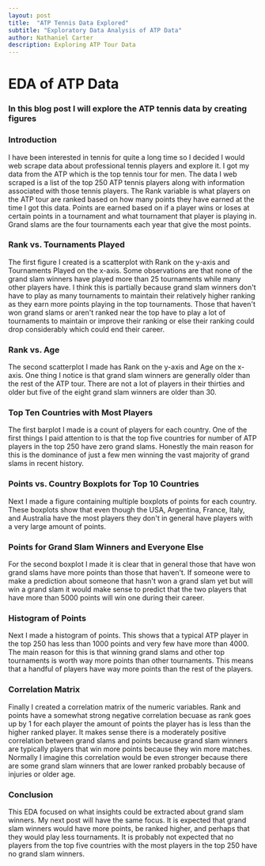 ```yaml
---
layout: post
title:  "ATP Tennis Data Explored"
subtitle: "Exploratory Data Analysis of ATP Data"
author: Nathaniel Carter
description: Exploring ATP Tour Data
---
```


# EDA of ATP Data
### In this blog post I will explore the ATP tennis data by creating figures
### Introduction

I have been interested in tennis for quite a long time so I decided I would web scrape data about professional tennis players and explore it. I got my data from the ATP which is the top tennis tour for men. The data I web scraped is a list of the top 250 ATP tennis players along with information associated with those tennis players. The Rank variable is what players on the ATP tour are ranked based on how many points they have earned at the time I got this data. Points are earned based on if a player wins or loses at certain points in a tournament and what tournament that player is playing in. Grand slams are the four tournaments each year that give the most points.

### Rank vs. Tournaments Played

The first figure I created is a scatterplot with Rank on the y-axis and Tournaments Played on the x-axis. Some observations are that none of the grand slam winners have played more than 25 tournaments while many other players have. I think this is partially because grand slam winners don't have to play as many tournaments to maintain their relatively higher ranking as they earn more points playing in the top tournaments. Those that haven't won grand slams or aren't ranked near the top have to play a lot of tournaments to maintain or improve their ranking or else their ranking could drop considerably which could end their career.



### Rank vs. Age

The second scatterplot I made has Rank on the y-axis and Age on the x-axis. One thing I notice is that grand slam winners are generally older than the rest of the ATP tour. There are not a lot of players in their thirties and older but five of the eight grand slam winners are older than 30.


### Top Ten Countries with Most Players

The first barplot I made is a count of players for each country. One of the first things I paid attention to is that the top five countries for number of ATP players in the top 250 have zero grand slams. Honestly the main reason for this is the dominance of just a few men winning the vast majority of grand slams in recent history.



### Points vs. Country Boxplots for Top 10 Countries

Next I made a figure containing multiple boxplots of points for each country. These boxplots show that even though the USA, Argentina, France, Italy, and Australia have the most players they don't in general have players with a very large amount of points.



### Points for Grand Slam Winners and Everyone Else

For the second boxplot I made it is clear that in general those that have won grand slams have more points than those that haven't. If someone were to make a prediction about someone that hasn't won a grand slam yet but will win a grand slam it would make sense to predict that the two players that have more than 5000 points will win one during their career.


### Histogram of Points

Next I made a histogram of points. This shows that a typical ATP player in the top 250 has 
less than 1000 points and very few have more than 4000. The main reason for this is that winning grand slams and other top tournaments is worth way more points than other tournaments. This means that a handful of players have way more points than the rest of the players.


### Correlation Matrix

Finally I created a correlation matrix of the numeric variables. Rank and points have a somewhat strong negative correlation becuase as rank goes up by 1 for each player the amount of points the player has is less than the higher ranked player. It makes sense there is a moderately positive correlation between grand slams and points because grand slam winners are typically players that win more points because they win more matches. Normally I imagine this correlation would be even stronger because there are some grand slam winners that are lower ranked probably because of injuries or older age.


### Conclusion

This EDA focused on what insights could be extracted about grand slam winners. My next post will have the same focus. It is expected that grand slam winners would have more points, be ranked higher, and perhaps that they would play less tournaments. It is probably not expected that no players from the top five countries with the most players in the top 250 have no grand slam winners.

